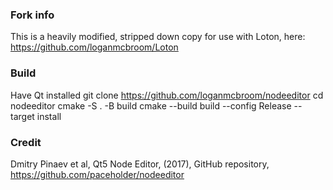 ### Fork info
This is a heavily modified, stripped down copy for use with Loton, here: https://github.com/loganmcbroom/Loton

### Build
Have Qt installed
git clone https://github.com/loganmcbroom/nodeeditor
cd nodeeditor
cmake -S . -B build
cmake --build build --config Release --target install

### Credit
Dmitry Pinaev et al, Qt5 Node Editor, (2017), GitHub repository, https://github.com/paceholder/nodeeditor


